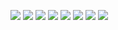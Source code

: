 <img src="/ImagensDoApp/TELA_LOGIN.png"> <img src="ImagensDoApp/TELA_CADASTRO.png">
<img src="ImagensDoApp/MENU_REGISTRO_PRODUTOS.png"> <img src="ImagensDoApp/TELA_CADASTRAR_PRODUTO.png">
<img src="ImagensDoApp/TELA_ATULIZAR_PRODUTO.png"> <img src="ImagensDoApp/TELA_VISUALIZAR_PRODUTO.png">
<img src="ImagensDoApp/TELA_VISUALIZAÇÃO_TODOS_PRODUTOS.png"> <img src="ImagensDoApp/TELA_EXCLUIR_PRODUTOS.png">
